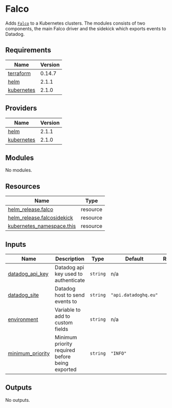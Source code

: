 # Falco

Adds [`Falco`](https://github.com/falcosecurity/falco) to a Kubernetes clusters.
The modules consists of two components, the main Falco driver and the sidekick which
exports events to Datadog.

## Requirements

| Name | Version |
|------|---------|
| <a name="requirement_terraform"></a> [terraform](#requirement\_terraform) | 0.14.7 |
| <a name="requirement_helm"></a> [helm](#requirement\_helm) | 2.1.1 |
| <a name="requirement_kubernetes"></a> [kubernetes](#requirement\_kubernetes) | 2.1.0 |

## Providers

| Name | Version |
|------|---------|
| <a name="provider_helm"></a> [helm](#provider\_helm) | 2.1.1 |
| <a name="provider_kubernetes"></a> [kubernetes](#provider\_kubernetes) | 2.1.0 |

## Modules

No modules.

## Resources

| Name | Type |
|------|------|
| [helm_release.falco](https://registry.terraform.io/providers/hashicorp/helm/2.1.1/docs/resources/release) | resource |
| [helm_release.falcosidekick](https://registry.terraform.io/providers/hashicorp/helm/2.1.1/docs/resources/release) | resource |
| [kubernetes_namespace.this](https://registry.terraform.io/providers/hashicorp/kubernetes/2.1.0/docs/resources/namespace) | resource |

## Inputs

| Name | Description | Type | Default | Required |
|------|-------------|------|---------|:--------:|
| <a name="input_datadog_api_key"></a> [datadog\_api\_key](#input\_datadog\_api\_key) | Datadog api key used to authenticate | `string` | n/a | yes |
| <a name="input_datadog_site"></a> [datadog\_site](#input\_datadog\_site) | Datadog host to send events to | `string` | `"api.datadoghq.eu"` | no |
| <a name="input_environment"></a> [environment](#input\_environment) | Variable to add to custom fields | `string` | n/a | yes |
| <a name="input_minimum_priority"></a> [minimum\_priority](#input\_minimum\_priority) | Minimum priority required before being exported | `string` | `"INFO"` | no |

## Outputs

No outputs.
